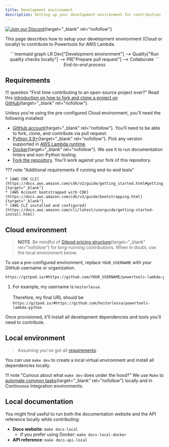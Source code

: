 ```yaml
---
title: Development environment
description: Setting up your development environment for contribution
---
```


<!-- markdownlint-disable MD043 -->

[![Join our Discord](https://dcbadge.vercel.app/api/server/B8zZKbbyET)](https://discord.gg/B8zZKbbyET){target="_blank" rel="nofollow"}

This page describes how to setup your development environment (Cloud or locally) to contribute to Powertools for AWS Lambda.

<center>
```mermaid
graph LR
    Dev["Development environment"] --> Quality["Run quality checks locally"] --> PR["Prepare pull request"] --> Collaborate
```
<i>End-to-end process</i>
</center>

## Requirements

!!! question "First time contributing to an open-source project ever?"
    Read this [introduction on how to fork and clone a project on GitHub](https://docs.github.com/en/get-started/quickstart/contributing-to-projects){target="_blank" rel="nofollow"}.

Unless you're using the pre-configured Cloud environment, you'll need the following installed:

* [GitHub account](https://github.com/join){target="_blank" rel="nofollow"}. You'll need to be able to fork, clone, and contribute via pull request.
* [Python 3.9+](https://www.python.org/downloads/){target="_blank" rel="nofollow"}. Pick any version supported in [AWS Lambda runtime](https://docs.aws.amazon.com/lambda/latest/dg/lambda-runtimes.html).
* [Docker](https://docs.docker.com/engine/install/){target="_blank" rel="nofollow"}. We use it to run documentation linters and non-Python tooling.
* [Fork the repository](https://github.com/aws-powertools/powertools-lambda-python/fork). You'll work against your fork of this repository.

??? note "Additional requirements if running end-to-end tests"

    * [AWS CDK CLI](https://docs.aws.amazon.com/cdk/v2/guide/getting_started.html#getting_started_prerequisites){target="_blank"}
    * [AWS Account bootstrapped with CDK](https://docs.aws.amazon.com/cdk/v2/guide/bootstrapping.html){target="_blank"}
    * [AWS CLI installed and configured](https://docs.aws.amazon.com/cli/latest/userguide/getting-started-install.html)

## Cloud environment

> **NOTE**. Be mindful of [Gitpod pricing structure](https://www.gitpod.io/pricing){target="_blank" rel="nofollow"} for long-running contributions. When in doubt, use the local environment below.

To use a pre-configured environment, replace `YOUR_USERNAME` with your GitHub username or organization.

```bash
https://gitpod.io/#https://github.com/YOUR_USERNAME/powertools-lambda-python  #(1)!
```

1. For example, my username is `heitorlessa`. <br><br> Therefore, my final URL should be `https://gitpod.io/#https://github.com/heitorlessa/powertools-lambda-python`

Once provisioned, it'll install all development dependencies and tools you'll need to contribute.

## Local environment

> Assuming you've got all [requirements](#requirements).

You can use `make dev` to create a local virtual environment and install all dependencies locally.

!!! note "Curious about what `make dev` does under the hood?"
    We use `Make` to [automate common tasks](https://github.com/aws-powertools/powertools-lambda-python/blob/1ebe3275a5c53aed5a8eb76318e7d0af2367edfa/Makefile#L7){target="_blank" rel="nofollow"} locally and in Continuous Integration environments.

## Local documentation

You might find useful to run both the documentation website and the API reference locally while contributing:

* **Docs website**: `make docs-local`
    * If you prefer using Docker: `make docs-local-docker`
* **API reference**: `make docs-api-local`
